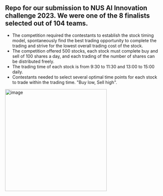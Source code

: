 ## Repo for our submission to NUS AI Innovation challenge 2023. We were one of the 8 finalists selected out of 104 teams.

- The competition required the contestants to establish the stock timing model, spontaneously find the best trading opportunity to complete the trading and strive for the lowest overall trading cost of the stock.
- The competition offered 500 stocks, each stock must complete buy and sell of 100 shares a day, and each trading of the number of shares can be distributed freely.
- The trading time of each stock is from 9:30 to 11:30 and 13:00 to 15:00 daily.
- Contestants needed to select several optimal time points for each stock to trade within the trading time. "Buy low, Sell high".
<img width="332" alt="image" src="https://user-images.githubusercontent.com/93938450/235061092-eaf4384a-f187-4679-b0a6-b0aa69e87120.png">
